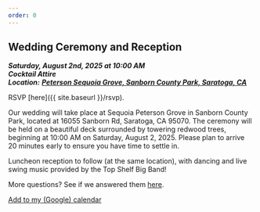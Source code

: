 ```yaml
---
order: 0
---
```

## Wedding Ceremony and Reception

***Saturday, August 2nd, 2025 at 10:00 AM***  
***Cocktail Attire***  
***Location:*** [***Peterson Sequoia Grove, Sanborn County Park, Saratoga, CA***](https://www.google.com/maps/place/Peterson+Grove,+California+95070/data=!4m2!3m1!1s0x808e4b73785c40bd:0xf35ce38203376155?sa=X&ved=1t:242&ictx=111)

RSVP [here]({{ site.baseurl }}/rsvp).

Our wedding will take place at Sequoia Peterson Grove in Sanborn County Park,
located at 16055 Sanborn Rd, Saratoga, CA 95070. The ceremony will be held on a
beautiful deck surrounded by towering redwood trees, beginning at 10:00 AM on
Saturday, August 2, 2025. Please plan to arrive 20 minutes early to ensure you
have time to settle in.  

Luncheon reception to follow (at the same location), with dancing and live
swing music provided by the Top Shelf Big Band!  

More questions? See if we answered them [here]({{site.baseurl}}/faq).  

<i class="fa-solid fa-calendar-days"></i>
[Add to my (Google) calendar](https://calendar.google.com/calendar/render?action=TEMPLATE&text=Ullerich+Wedding&details=Visit+http://ulleri.ch/wedding+for+more+details&dates=20250802T100000/20250802T150000&ctz=America/Los_Angeles&location=37.234524,-122.063787)
<!-- or [Download .ics calendar file](/files/ullerich_wedding.ics) -->

